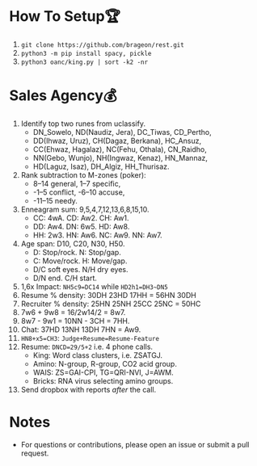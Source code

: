# How To Setup🏆
1. ```git clone https://github.com/brageon/rest.git```
2. ```python3 -m pip install spacy, pickle```
3. ```python3 oanc/king.py | sort -k2 -nr```

# Sales Agency💰
1. Identify top two runes from uclassify.
   * DN_Sowelo, ND(Naudiz, Jera), DC_Tiwas, CD_Pertho,
   * DD(Ihwaz, Uruz), CH(Dagaz, Berkana), HC_Ansuz,
   * CC(Ehwaz, Hagalaz), NC(Fehu, Othala), CN_Raidho,
   * NN(Gebo, Wunjo), NH(Ingwaz, Kenaz), HN_Mannaz,
   * HD(Laguz, Isaz), DH_Algiz, HH_Thurisaz.
1. Rank subtraction to M-zones (poker):
   * 8–14 general, 1–7 specific,
   * -1–5 conflict, -6–10 accuse,
   * -11–15 needy.
4. Enneagram sum: 9,5,4,7,12,13,6,8,15,10.
   * CC: 4wA. CD: Aw2. CH: Aw1.
   * DD: Aw4. DN: 6w5. HD: Aw8.
   * HH: 2w3. HN: Aw6. NC: Aw9. NN: Aw7.
5. Age span: D10, C20, N30, H50.
   * D: Stop/rock. N: Stop/gap.
   * C: Move/rock. H: Move/gap.
   * D/C soft eyes. N/H dry eyes.
   * D/N end. C/H start.
10. 1,6x Impact: ```NH5c9=DC14``` while ```HD2h1=DH3~DN5```
8. Resume % density: 30DH 23HD 17HH = 56HN 30DH
9. Recruiter % density: 25HN 25NH 25CC 25NC = 50HC 
10. 7w6 + 9w8 = 16/2w14/2 = 8w7.
11. 8w7 - 9w1 = 10NN - 3CH = 7HH. 
12. Chat: 37HD 13NH 13DH 7HN = Aw9.
13. ```HN8+x5=CH3```: ```Judge+Resume=Resume-Feature```
15. Resume: ```DNCD=29/5+2``` i.e. 4 phone calls.
    * King: Word class clusters, i.e. ZSATGJ.
    * Amino: N-group, R-group, CO2 acid group.
    * WAIS: ZS=GAI-CPI, TG=QRI-NVI, J=AWM.
    * Bricks: RNA virus selecting amino groups.
14. Send dropbox with reports *after* the call.

# Notes
* For questions or contributions, please open an issue or submit a pull request.
